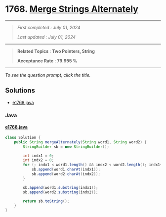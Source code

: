 # 1768. [Merge Strings Alternately](<https://leetcode.com/problems/merge-strings-alternately>)

------

> *First completed : July 01, 2024*
>
> *Last updated : July 01, 2024*


------

> **Related Topics** : **Two Pointers, String**
>
> **Acceptance Rate** : **79.955 %**


------

*To see the question prompt, click the title.*

## Solutions

- [e1768.java](<../my-submissions/e1768.java>)
### Java
#### [e1768.java](<../my-submissions/e1768.java>)
```Java
class Solution {
    public String mergeAlternately(String word1, String word2) {
        StringBuilder sb = new StringBuilder();

        int indx1 = 0;
        int indx2 = 0;
        for (; indx1 < word1.length() && indx2 < word2.length(); indx1++, indx2++) {
            sb.append(word1.charAt(indx1));
            sb.append(word2.charAt(indx2));
        }

        sb.append(word1.substring(indx1));
        sb.append(word2.substring(indx2));

        return sb.toString();
    }
}
```

